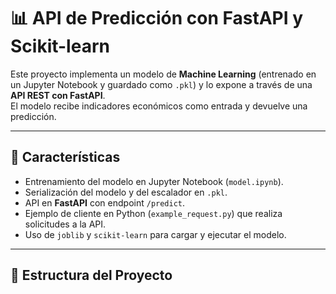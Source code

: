 # 📊 API de Predicción con FastAPI y Scikit-learn

Este proyecto implementa un modelo de **Machine Learning** (entrenado en un Jupyter Notebook y guardado como `.pkl`) y lo expone a través de una **API REST con FastAPI**.  
El modelo recibe indicadores económicos como entrada y devuelve una predicción.

---

## 🚀 Características
- Entrenamiento del modelo en Jupyter Notebook (`model.ipynb`).
- Serialización del modelo y del escalador en `.pkl`.
- API en **FastAPI** con endpoint `/predict`.
- Ejemplo de cliente en Python (`example_request.py`) que realiza solicitudes a la API.
- Uso de `joblib` y `scikit-learn` para cargar y ejecutar el modelo.

---

## 📂 Estructura del Proyecto

